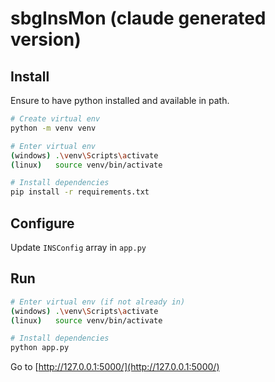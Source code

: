 # sbgInsMon (claude generated version)

## Install

Ensure to have python installed and available in path.

```sh
# Create virtual env
python -m venv venv

# Enter virtual env
(windows) .\venv\Scripts\activate
(linux)   source venv/bin/activate

# Install dependencies
pip install -r requirements.txt
```

## Configure

Update `INSConfig` array in `app.py`


## Run

```sh
# Enter virtual env (if not already in)
(windows) .\venv\Scripts\activate
(linux)   source venv/bin/activate

# Install dependencies
python app.py
```

Go to [http://127.0.0.1:5000/](http://127.0.0.1:5000/)
